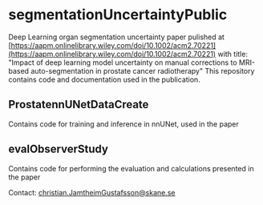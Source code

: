# segmentationUncertaintyPublic
Deep Learning organ segmentation uncertainty paper pulished at [https://aapm.onlinelibrary.wiley.com/doi/10.1002/acm2.70221](https://aapm.onlinelibrary.wiley.com/doi/10.1002/acm2.70221) with title: "Impact of deep learning model uncertainty on manual corrections to MRI-based auto-segmentation in prostate cancer radiotherapy"
This repository contains code and documentation used in the publication.

## ProstatennUNetDataCreate
Contains code for training and inference in nnUNet, used in the paper

## evalObserverStudy
Contains code for performing the evaluation and calculations presented in the paper

Contact: christian.JamtheimGustafsson@skane.se
